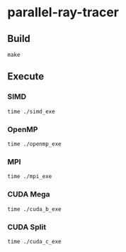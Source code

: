 # parallel-ray-tracer

## Build
```shell
make
```

## Execute

### SIMD
```shell
time ./simd_exe
```

### OpenMP
```shell
time ./openmp_exe
```

### MPI
```shell
time ./mpi_exe
```

### CUDA Mega
```shell
time ./cuda_b_exe
```

### CUDA Split
```shell
time ./cuda_c_exe
```